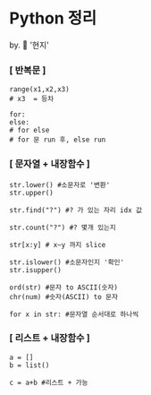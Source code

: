 # Python 정리 
by. 🦔 '현지'

### [ 반복문 ]
```
range(x1,x2,x3)
# x3  = 등차
```
```
for:
else:
# for else 
# for 문 run 후, else run
```

### [ 문자열 + 내장함수 ]
```
str.lower() #소문자로 '변환'
str.upper() 

str.find("?") #? 가 있는 자리 idx 값

str.count("?") #? 몇개 있는지 

str[x:y] # x~y 까지 slice

str.islower() #소문자인지 '확인'
str.isupper()

ord(str) #문자 to ASCII(숫자)
chr(num) #숫자(ASCII) to 문자

for x in str: #문자열 순서대로 하나씩
```

### [ 리스트 + 내장함수 ]
```
a = []
b = list()

c = a+b #리스트 + 가능
```